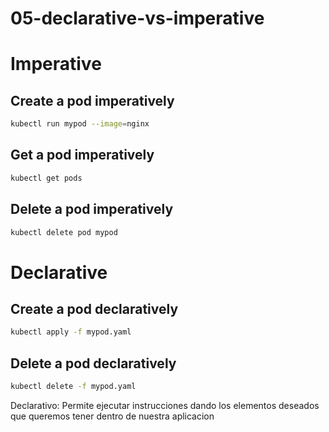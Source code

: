 # 05-declarative-vs-imperative

# Imperative

## Create a pod imperatively
```bash
kubectl run mypod --image=nginx
```

## Get a pod imperatively
```bash
kubectl get pods
```

## Delete a pod imperatively
```bash
kubectl delete pod mypod
```

# Declarative

## Create a pod declaratively
```bash
kubectl apply -f mypod.yaml
```

## Delete a pod declaratively
```bash
kubectl delete -f mypod.yaml
```

Declarativo: Permite ejecutar instrucciones dando los elementos deseados que queremos tener dentro de nuestra aplicacion

